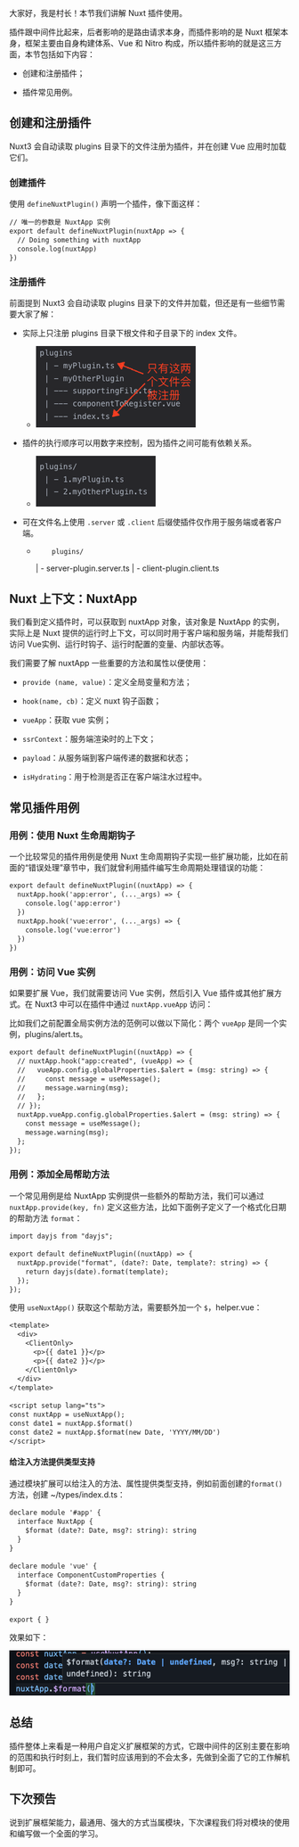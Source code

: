 大家好，我是村长！本节我们讲解 Nuxt 插件使用。

插件跟中间件比起来，后者影响的是路由请求本身，而插件影响的是 Nuxt 框架本身，框架主要由自身构建体系、Vue 和 Nitro
构成，所以插件影响的就是这三方面，本节包括如下内容：

  * 创建和注册插件；

  * 插件常见用例。

## 创建和注册插件

Nuxt3 会自动读取 plugins 目录下的文件注册为插件，并在创建 Vue 应用时加载它们。

### 创建插件

使用 `defineNuxtPlugin()` 声明一个插件，像下面这样：

    
    
    // 唯一的参数是 NuxtApp 实例
    export default defineNuxtPlugin(nuxtApp => {
      // Doing something with nuxtApp
      console.log(nuxtApp)
    })
    

### 注册插件

前面提到 Nuxt3 会自动读取 plugins 目录下的文件并加载，但还是有一些细节需要大家了解：

  * 实际上只注册 plugins 目录下根文件和子目录下的 index 文件。

    * ![](img\16\1.image)
  * 插件的执行顺序可以用数字来控制，因为插件之间可能有依赖关系。

    * ![](img\16\2.image)
  * 可在文件名上使用 `.server` 或 `.client` 后缀使插件仅作用于服务端或者客户端。

    *         plugins/
        | - server-plugin.server.ts
        | - client-plugin.client.ts
        

## Nuxt 上下文：NuxtApp

我们看到定义插件时，可以获取到 nuxtApp 对象，该对象是 NuxtApp 的实例，实际上是 Nuxt
提供的运行时上下文，可以同时用于客户端和服务端，并能帮我们访问 Vue实例、运行时钩子、运行时配置的变量、内部状态等。

我们需要了解 nuxtApp 一些重要的方法和属性以便使用：

  * `provide (name, value)`：定义全局变量和方法；

  * `hook(name, cb)`：定义 nuxt 钩子函数；

  * `vueApp`：获取 vue 实例；

  * `ssrContext`：服务端渲染时的上下文；

  * `payload`：从服务端到客户端传递的数据和状态；

  * `isHydrating`：用于检测是否正在客户端注水过程中。

## 常见插件用例

### 用例：使用 Nuxt 生命周期钩子

一个比较常见的插件用例是使用 Nuxt 生命周期钩子实现一些扩展功能，比如在前面的“错误处理”章节中，我们就曾利用插件编写生命周期处理错误的功能：

    
    
    export default defineNuxtPlugin((nuxtApp) => {
      nuxtApp.hook('app:error', (..._args) => {
        console.log('app:error')
      })
      nuxtApp.hook('vue:error', (..._args) => {
        console.log('vue:error')
      })
    })
    

### 用例：访问 Vue 实例

如果要扩展 Vue，我们就需要访问 Vue 实例，然后引入 Vue 插件或其他扩展方式。在 Nuxt3 中可以在插件中通过 `nuxtApp.vueApp`
访问：

比如我们之前配置全局实例方法的范例可以做以下简化：两个 `vueApp` 是同一个实例，plugins/alert.ts。

    
    
    export default defineNuxtPlugin((nuxtApp) => {
      // nuxtApp.hook("app:created", (vueApp) => {
      //   vueApp.config.globalProperties.$alert = (msg: string) => {
      //     const message = useMessage();
      //     message.warning(msg);
      //   };
      // });
      nuxtApp.vueApp.config.globalProperties.$alert = (msg: string) => {
        const message = useMessage();
        message.warning(msg);
      };
    });
    

### 用例：添加全局帮助方法

一个常见用例是给 NuxtApp 实例提供一些额外的帮助方法，我们可以通过 `nuxtApp.provide(key, fn)`
定义这些方法，比如下面例子定义了一个格式化日期的帮助方法 `format`：

    
    
    import dayjs from "dayjs";
    
    export default defineNuxtPlugin((nuxtApp) => {
      nuxtApp.provide("format", (date?: Date, template?: string) => {
        return dayjs(date).format(template);
      });
    });
    

使用 `useNuxtApp()` 获取这个帮助方法，需要额外加一个 `$`，helper.vue：

    
    
    <template>
      <div>
        <ClientOnly>
          <p>{{ date1 }}</p>
          <p>{{ date2 }}</p>
        </ClientOnly>
      </div>
    </template>
    
    <script setup lang="ts">
    const nuxtApp = useNuxtApp();
    const date1 = nuxtApp.$format()
    const date2 = nuxtApp.$format(new Date, 'YYYY/MM/DD')
    </script>
    

#### 给注入方法提供类型支持

通过模块扩展可以给注入的方法、属性提供类型支持，例如前面创建的`format()`方法，创建 ~/types/index.d.ts：

    
    
    declare module '#app' {
      interface NuxtApp {
        $format (date?: Date, msg?: string): string
      }
    }
    
    declare module 'vue' {
      interface ComponentCustomProperties {
        $format (date?: Date, msg?: string): string
      }
    }
    
    export { }
    

效果如下：

![](img\16\3.image)

## 总结

插件整体上来看是一种用户自定义扩展框架的方式，它跟中间件的区别主要在影响的范围和执行时刻上，我们暂时应该用到的不会太多，先做到全面了它的工作解机制即可。

## 下次预告

说到扩展框架能力，最通用、强大的方式当属模块，下次课程我们将对模块的使用和编写做一个全面的学习。


